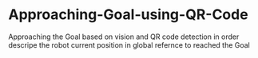 # Approaching-Goal-using-QR-Code
Approaching the Goal based on vision and QR code detection in order descripe the robot current position in global refernce to reached the Goal
